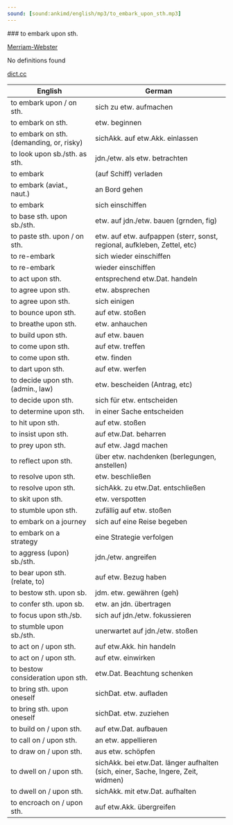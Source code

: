 ```yaml
---
sound: [sound:ankimd/english/mp3/to_embark_upon_sth.mp3]
---
```


\### to embark upon sth.

[Merriam-Webster](https://www.merriam-webster.com/dictionary/to+embark+upon+sth.)

No definitions found

[dict.cc](https://www.dict.cc/to+embark+upon+sth.)

| English        | German       |
| -------------- | ------------ |
| to embark upon / on sth. | sich zu etw. aufmachen |
| to embark on sth. | etw. beginnen |
| to embark on sth. (demanding, or, risky) | sichAkk. auf etw.Akk. einlassen |
| to look upon sb./sth. as sth. | jdn./etw. als etw. betrachten |
| to embark | (auf Schiff) verladen |
| to embark (aviat., naut.) | an Bord gehen |
| to embark | sich einschiffen |
| to base sth. upon sb./sth. | etw. auf jdn./etw. bauen (grnden, fig) |
| to paste sth. upon / on sth. | etw. auf etw. aufpappen (sterr, sonst, regional, aufkleben, Zettel, etc) |
| to re-embark | sich wieder einschiffen |
| to re-embark | wieder einschiffen |
| to act upon sth. | entsprechend etw.Dat. handeln |
| to agree upon sth. | etw. absprechen |
| to agree upon sth. | sich einigen |
| to bounce upon sth. | auf etw. stoßen |
| to breathe upon sth. | etw. anhauchen |
| to build upon sth. | auf etw. bauen |
| to come upon sth. | auf etw. treffen |
| to come upon sth. | etw. finden |
| to dart upon sth. | auf etw. werfen |
| to decide upon sth. (admin., law) | etw. bescheiden (Antrag, etc) |
| to decide upon sth. | sich für etw. entscheiden |
| to determine upon sth. | in einer Sache entscheiden |
| to hit upon sth. | auf etw. stoßen |
| to insist upon sth. | auf etw.Dat. beharren |
| to prey upon sth. | auf etw. Jagd machen |
| to reflect upon sth. | über etw. nachdenken (berlegungen, anstellen) |
| to resolve upon sth. | etw. beschließen |
| to resolve upon sth. | sichAkk. zu etw.Dat. entschließen |
| to skit upon sth. | etw. verspotten |
| to stumble upon sth. | zufällig auf etw. stoßen |
| to embark on a journey | sich auf eine Reise begeben |
| to embark on a strategy | eine Strategie verfolgen |
| to aggress (upon) sb./sth. | jdn./etw. angreifen |
| to bear upon sth. (relate, to) | auf etw. Bezug haben |
| to bestow sth. upon sb. | jdm. etw. gewähren (geh) |
| to confer sth. upon sb. | etw. an jdn. übertragen |
| to focus upon sth./sb. | sich auf jdn./etw. fokussieren |
| to stumble upon sb./sth. | unerwartet auf jdn./etw. stoßen |
| to act on / upon sth. | auf etw.Akk. hin handeln |
| to act on / upon sth. | auf etw. einwirken |
| to bestow consideration upon sth. | etw.Dat. Beachtung schenken |
| to bring sth. upon oneself | sichDat. etw. aufladen |
| to bring sth. upon oneself | sichDat. etw. zuziehen |
| to build on / upon sth. | auf etw.Dat. aufbauen |
| to call on / upon sth. | an etw. appellieren |
| to draw on / upon sth. | aus etw. schöpfen |
| to dwell on / upon sth. | sichAkk. bei etw.Dat. länger aufhalten (sich, einer, Sache, lngere, Zeit, widmen) |
| to dwell on / upon sth. | sichAkk. mit etw.Dat. aufhalten |
| to encroach on / upon sth. | auf etw.Akk. übergreifen |
